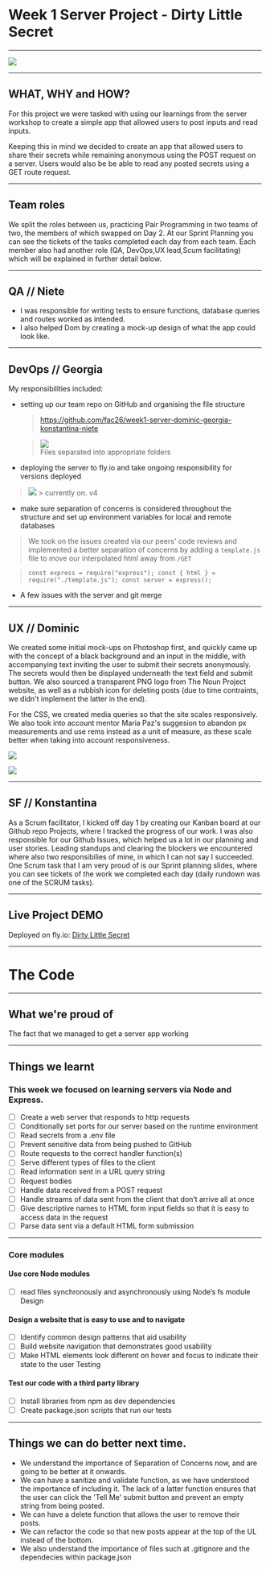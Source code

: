 # Week 1 Server Project - Dirty Little Secret 
---

![](https://i.imgur.com/dfnc8tu.png)

---

## WHAT, WHY and HOW?

For this project we were tasked with using our learnings from the server workshop to create a simple app that allowed users to post inputs and read inputs. 

Keeping this in mind we decided to create an app that allowed users to share their secrets while remaining anonymous using the POST request on a server. Users would also be be able to read any posted secrets using a GET route request.

---
## Team roles

We split the roles between us, practicing Pair Programming in two teams of two, the members of which swapped on Day 2.
At our Sprint Planning you can see the tickets of the tasks completed each day from each team. Each member also had another role (QA, DevOps,UX lead,Scum facilitating) which will be explained in further detail below.

---

## QA // Niete

- I was responsible for writing tests to ensure functions, database queries and routes worked as intended.
- I also helped Dom by creating a mock-up design of what the app could look like.

___

## DevOps // Georgia

My responsibilities included: 

 - setting up our team repo on GitHub and organising the file structure
     > https://github.com/fac26/week1-server-dominic-georgia-konstantina-niete

    > ![](https://i.imgur.com/SLifoVo.png)     
    > Files separated into appropriate folders

 - deploying the server to fly.io and take ongoing responsibility for versions deployed
  > ![](https://i.imgur.com/rDCJdRr.png)
    > currently on. v4
 - make sure separation of concerns is considered throughout the structure and set up environment variables for local and remote databases
  > We took on the issues created via our peers' code reviews and implemented a better separation of concerns by adding a `template.js` file to move our interpolated html away from `/GET`

>`const express = require("express");
const { html } = require("./template.js");
const server = express();`
    
 - A few issues with the server and git merge 


---


## UX // Dominic

We created some initial mock-ups on Photoshop first, and quickly came up with the concept of a black background and an input in the middle, with accompanying text inviting the user to submit their secrets anonymously. The secrets would then be displayed underneath the text field and submit button. We also sourced a transparent PNG logo from The Noun Project website,  as well as a rubbish icon for deleting posts (due to time contraints, we didn't implement the latter in the end).

For the CSS, we created media queries so that the site scales responsively. We also took into account mentor Maria Paz's suggesion to abandon px measurements and use rems instead as a unit of measure, as these scale better when taking into account responsiveness.


![](https://i.imgur.com/5ij9VPQ.jpg)

![](https://i.imgur.com/xjyahzU.jpg)


---



## SF // Konstantina

As a Scrum facilitator, I kicked off day 1 by creating our Kanban board at our Github repo Projects, where I tracked the progress of our work. I was also responsible for our Github Issues, which helped us a lot in our planning and user stories. Leading standups and clearing the blockers we encountered where also two responsibilies of mine, in which I can not say I succeeded.
One Scrum task that I am very proud of is our Sprint planning slides, where you can see tickets of the work we completed each day (daily rundown was one of the SCRUM tasks).

---



## Live Project DEMO

Deployed on fly.io: [Dirty Little Secret](https://https://w1-server-dgkn.fly.dev/)

---

# The Code

---

## What we're proud of

The fact that we managed to get a server app working 

--- 

## Things we learnt

### This week we focused on learning servers via Node and Express. 

- [ ] Create a web server that responds to http requests
- [ ] Conditionally set ports for our server based on the runtime environment
- [ ] Read secrets from a .env file
- [ ] Prevent sensitive data from being pushed to GitHub
- [ ] Route requests to the correct handler function(s)
- [ ] Serve different types of files to the client
- [ ] Read information sent in a URL query string
- [ ] Request bodies 
- [ ] Handle data received from a POST request
- [ ] Handle streams of data sent from the client that don’t arrive all at once
- [ ] Give descriptive names to HTML form input fields so that it is easy to access data in the request
- [ ] Parse data sent via a default HTML form submission
---
### Core modules 

#### Use core Node modules
- [ ] read files synchronously and asynchronously using Node’s fs module
Design 

#### Design a website that is easy to use and to navigate
- [ ] Identify common design patterns that aid usability
- [ ] Build website navigation that demonstrates good usability
- [ ] Make HTML elements look different on hover and focus to indicate their state to the user
Testing 

#### Test our code with a third party library
- [ ] Install libraries from npm as dev dependencies
- [ ] Create package.json scripts that run our tests
---
## Things we can do better next time.

- We understand the importance of Separation of Concerns now, and are going to be better at it onwards.
- We can have a sanitize and validate function, as we have understood the importance of including it. The lack of a latter function ensures that the user can click the 'Tell Me' submit button and prevent an empty string from being posted.
- We can have a delete function that allows the user to remove their posts.
- We can refactor the code so that new posts appear at the top of the UL instead of the bottom.
- We also understand the importance of files such at .gitignore and the dependecies within package.json 
